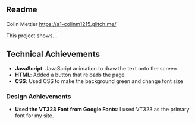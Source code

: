 Readme
---

Colin Mettler
https://a1-colinm1215.glitch.me/

This project shows...

## Technical Achievements
- **JavaScript**: JavaScript animation to draw the text onto the screen
- **HTML**: Added a button that reloads the page
- **CSS**: Used CSS to make the background green and change font size

### Design Achievements
- **Used the VT323 Font from Google Fonts**: I used VT323 as the primary font for my site.
